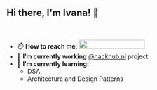 ## Hi there, I'm **Ivana! 👋** <!--div align = 'right'>![](https://komarev.com/ghpvc/?username=ivanab&color=blue)</div-->    
    
<br />     

- 📫 **How to reach me**: [<img src="https://img.shields.io/static/v1?color=blue&label=linkedin&logo=linkedin&logoColor=white&style=for-the-badge&message=Connect" width="150" height="20"/>](https://www.linkedin.com/in/ivanab)  
- 🔭 **I’m currently working** <a href="https://github.com/hackhub-nl">@hackhub.nl</a> project.   
- 🌱 **I’m currently learning:** 
    - DSA 
    - Architecture and Design Patterns       

<!--about GraphQL.-->  <!--React and Redux.--><!--OAuth/Passport.js and authentication with JWT.--> <!--S.O.L.I.D. Principles.--> <!--exploring my interests.-->
<!-- 👯 **I’m looking to collaborate on projects in**  [<img src="https://avatars.githubusercontent.com/u/59364609?s=200&v=4" width="30px" height="30px"/>](https://github.com/OpenSamples).   --> 

<!--- 🤔 I’m looking for help with writing unit tests for projects in OpenSamples.--><!---- 💬 **Ask me about** WebRTC in C# client applications.--><!----- 📫 **How to reach me**: [LinkedIn - ivanab](https://www.linkedin.com/in/ivanab/).--><!---- 😄 **Pronouns**: she/her/hers--><!--- ⚡ **Fun fact**: I like traveling and networking in tech events.   -->
<!--hr/-->
<!--p align="center"><a href="https://github.com/ivanab">
  <img src="https://github-readme-stats.vercel.app/api?username=ivanab&count_private=true&show_icons=true&hide=stars" />
</a></p-->

<!--img src="https://github-readme-streak-stats.herokuapp.com/?user=ivanab&theme=black-ice&hide_border=true&stroke=0000&background=black&ring=white&fire=white&currStreakLabel=white&bg_color=30,e96443,904e95&title_color=fff&text_color=fff" alt="ivanab" /-->
<!--<img src="https://streak-stats.demolab.com/?user=ivanab&theme=dark)"/>-->
